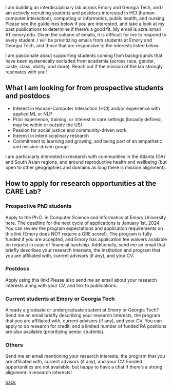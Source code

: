 I am building an interdisciplinary lab across Emory and Georgia Tech, and I am actively recruiting students and postdocs interested in HCI (human-computer interaction), computing or informatics, public health, and nursing. Please see the guidelines below if you are interested, and take a look at my past publications to determine if there’s a good fit. My email is azra.ismail AT emory.edu. Given the volume of emails, it is difficult for me to respond to every student. I will be prioritizing emails from students at Emory and Georgia Tech, and those that are responsive to the interests listed below. <br>

I am passionate about supporting students coming from backgrounds that have been systemically excluded from academia (across race, gender, caste, class, ability, and more). Reach out if the mission of the lab strongly resonates with you!

## What I am looking for from prospective students and postdocs
- Interest in Human-Computer Interaction (HCI) and/or experience with applied ML or NLP <br>
- Prior experience, training, or interest in care settings (broadly defined, may be within or outside the US) <br>
- Passion for social justice and community-driven work <br>
- Interest in interdisciplinary research <br>
- Commitment to learning and growing, and being part of an empathetic and mission-driven group! <br>

I am particularly interested in research with communities in the Atlanta (GA) and South Asian regions, and around reproductive health and wellbeing (but open to other geographies and domains as long there is mission alignment).

## How to apply for research opportunities at the CARE Lab?

### Prospective PhD students

Apply to the Ph.D. in Computer Science and Informatics at Emory University here. The deadline for the next cycle of applications is January 1st, 2024. You can review the program expectations and application requirements on this link (Emory does NOT require a GRE score!). The program is fully funded if you are accepted, and Emory has application fee waivers available on request in case of financial hardship. Additionally, send me an email that briefly describes your research interests, the institution and program that you are affiliated with, current advisors (if any), and your CV.

### Postdocs

Apply using this link! Please also send me an email about your research interests along with your CV, and link to publications.

### Current students at Emory or Georgia Tech

Already a graduate or undergraduate student at Emory or Georgia Tech? Send me an email briefly describing your research interests, the program that you are affiliated with, current advisors (if any), and your CV. You can apply to do research for credit, and a limited number of funded RA positions are also available (prioritizing senior students).

### Others

Send me an email mentioning your research interests, the program that you are affiliated with, current advisors (if any), and your CV. Funded opportunities are not available, but happy to have a chat if there’s a strong alignment in research interests!

[back](./)
